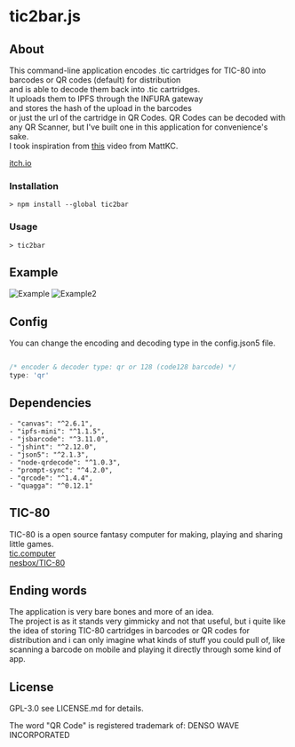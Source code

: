 # tic2bar.js

## About

This command-line application encodes .tic cartridges for TIC-80 into barcodes or QR codes (default) for distribution  
and is able to decode them back into .tic cartridges.  
It uploads them to IPFS through the INFURA gateway  
and stores the hash of the upload in the barcodes  
or just the url of the cartridge in QR Codes.
QR Codes can be decoded with any QR Scanner, but I've built one in this application for convenience's sake.  
I took inspiration from [this](https://youtu.be/ExwqNreocpg) video from MattKC.

[itch.io](https://sleepycharlyy.itch.io/tic2bar)

### Installation

`> npm install --global tic2bar`

### Usage

`> tic2bar`

## Example

![Example](https://i.imgur.com/gubMXqE.png)
![Example2](https://i.imgur.com/ebv7xJL.png)

## Config

You can change the encoding and decoding type in the config.json5 file.

```js

/* encoder & decoder type: qr or 128 (code128 barcode) */
type: 'qr'

```

## Dependencies

    - "canvas": "^2.6.1",
    - "ipfs-mini": "^1.1.5",
    - "jsbarcode": "^3.11.0",
    - "jshint": "^2.12.0",
    - "json5": "^2.1.3",
    - "node-qrdecode": "^1.0.3",
    - "prompt-sync": "^4.2.0",
    - "qrcode": "^1.4.4",
    - "quagga": "^0.12.1"

## TIC-80

TIC-80 is a open source fantasy computer for making, playing and sharing little games.  
[tic.computer](https://tic.computer/)  
[nesbox/TIC-80](https://github.com/nesbox/TIC-80)  

## Ending words

The application is very bare bones and more of an idea.  
The project is as it stands very gimmicky and not that useful,
but i quite like the idea of storing TIC-80 cartridges in barcodes or QR codes
for distribution and i can only imagine what kinds of stuff you could pull of,
like scanning a barcode on mobile and playing it directly through some kind of app.

## License

GPL-3.0 see LICENSE.md for details.

The word "QR Code" is registered trademark of:
DENSO WAVE INCORPORATED

